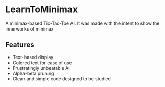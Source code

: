 # LearnToMinimax
A minimax-based Tic-Tac-Toe AI. It was made with the intent to show the innerworks of minimax

## Features
- Text-based display
- Colored text for ease of use
- Frustratingly unbeatable AI
- Alpha-beta pruning
- Clean and simple code designed to be studied
